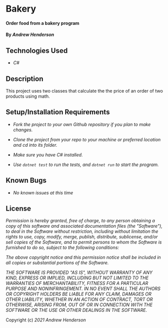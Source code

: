 # Bakery

#### Order food from a bakery program

#### By _**Andrew Henderson**_

## Technologies Used

* _C#_

## Description

This project uses two classes that calculate the the price of an order of two products using math.

## Setup/Installation Requirements

* _Fork the project to your own Github repository if you plan to make changes._

* _Clone the project from your repo to your machine or preferred location and cd into its folder._

* _Make sure you have C# installed._

* _Use ```dotnet test``` to run the tests, and ```dotnet run``` to start the program._

## Known Bugs

* _No known issues at this time_

## License

_Permission is hereby granted, free of charge, to any person obtaining a copy of this software and associated documentation files (the "Software"), to deal in the Software without restriction, including without limitation the rights to use, copy, modify, merge, publish, distribute, sublicense, and/or sell copies of the Software, and to permit persons to whom the Software is furnished to do so, subject to the following conditions:_

_The above copyright notice and this permission notice shall be included in all copies or substantial portions of the Software._

_THE SOFTWARE IS PROVIDED "AS IS", WITHOUT WARRANTY OF ANY KIND, EXPRESS OR IMPLIED, INCLUDING BUT NOT LIMITED TO THE WARRANTIES OF MERCHANTABILITY, FITNESS FOR A PARTICULAR PURPOSE AND NONINFRINGEMENT. IN NO EVENT SHALL THE AUTHORS OR COPYRIGHT HOLDERS BE LIABLE FOR ANY CLAIM, DAMAGES OR OTHER LIABILITY, WHETHER IN AN ACTION OF CONTRACT, TORT OR OTHERWISE, ARISING FROM, OUT OF OR IN CONNECTION WITH THE SOFTWARE OR THE USE OR OTHER DEALINGS IN THE SOFTWARE._

Copyright (c) _2021_ _Andrew Henderson_